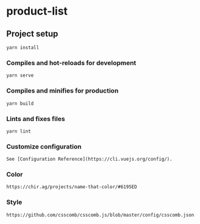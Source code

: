 # product-list

## Project setup
```
yarn install
```

### Compiles and hot-reloads for development
```
yarn serve
```

### Compiles and minifies for production
```
yarn build
```

### Lints and fixes files
```
yarn lint
```

### Customize configuration
```
See [Configuration Reference](https://cli.vuejs.org/config/).
```

### Color
```
https://chir.ag/projects/name-that-color/#6195ED
```

### Style
```
https://github.com/csscomb/csscomb.js/blob/master/config/csscomb.json
```

